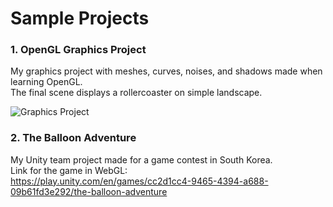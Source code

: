 # Sample Projects

### 1. OpenGL Graphics Project

  My graphics project with meshes, curves, noises, and shadows made when learning OpenGL.  
  The final scene displays a rollercoaster on simple landscape.  
    
  ![Graphics Project](https://github.com/user-attachments/assets/44570f26-c8b1-44cd-a482-4791f6b016ee)

### 2. The Balloon Adventure

  My Unity team project made for a game contest in South Korea.  
  Link for the game in WebGL:  
  https://play.unity.com/en/games/cc2d1cc4-9465-4394-a688-09b61fd3e292/the-balloon-adventure
